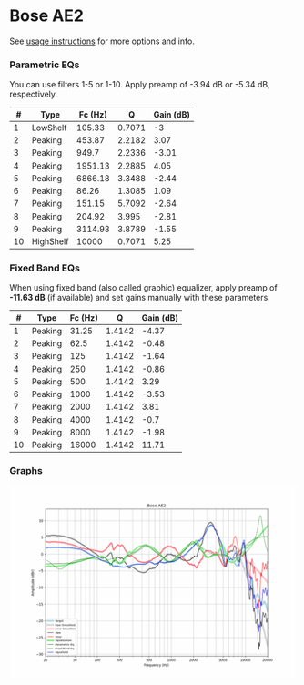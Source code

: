 # Bose AE2
See [usage instructions](https://github.com/jaakkopasanen/AutoEq#usage) for more options and info.

### Parametric EQs
You can use filters 1-5 or 1-10. Apply preamp of -3.94 dB or -5.34 dB, respectively.

|   # | Type      |   Fc (Hz) |      Q |   Gain (dB) |
|-----|-----------|-----------|--------|-------------|
|   1 | LowShelf  |    105.33 | 0.7071 |       -3    |
|   2 | Peaking   |    453.87 | 2.2182 |        3.07 |
|   3 | Peaking   |    949.7  | 2.2336 |       -3.01 |
|   4 | Peaking   |   1951.13 | 2.2885 |        4.05 |
|   5 | Peaking   |   6866.18 | 3.3488 |       -2.44 |
|   6 | Peaking   |     86.26 | 1.3085 |        1.09 |
|   7 | Peaking   |    151.15 | 5.7092 |       -2.64 |
|   8 | Peaking   |    204.92 | 3.995  |       -2.81 |
|   9 | Peaking   |   3114.93 | 3.8789 |       -1.55 |
|  10 | HighShelf |  10000    | 0.7071 |        5.25 |

### Fixed Band EQs
When using fixed band (also called graphic) equalizer, apply preamp of **-11.63 dB** (if available) and set gains manually with these parameters.

|   # | Type    |   Fc (Hz) |      Q |   Gain (dB) |
|-----|---------|-----------|--------|-------------|
|   1 | Peaking |     31.25 | 1.4142 |       -4.37 |
|   2 | Peaking |     62.5  | 1.4142 |       -0.48 |
|   3 | Peaking |    125    | 1.4142 |       -1.64 |
|   4 | Peaking |    250    | 1.4142 |       -0.86 |
|   5 | Peaking |    500    | 1.4142 |        3.29 |
|   6 | Peaking |   1000    | 1.4142 |       -3.53 |
|   7 | Peaking |   2000    | 1.4142 |        3.81 |
|   8 | Peaking |   4000    | 1.4142 |       -0.7  |
|   9 | Peaking |   8000    | 1.4142 |       -1.98 |
|  10 | Peaking |  16000    | 1.4142 |       11.71 |

### Graphs
![](./Bose%20AE2.png)
